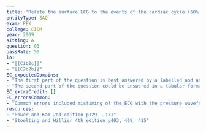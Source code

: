 ```yaml
---
title: "Relate the surface ECG to the events of the cardiac cycle (60% of mark). Describe how the PR, QRS and QT intervals may be prolonged by the action of drugs."
entityType: SAQ
exam: PEX
college: CICM
year: 2009
sitting: A
question: 01
passRate: 50
lo:
- "[[Cib2c]]"
- "[[C2c2b]]"
EC_expectedDomains:
- "The first part of the question is best answered by a labelled and annotated diagram of the ECG with the pressure events of the cardiac cycle."
- "The second part of the question could be answered in a tabular format such as: Interval PR QRS QT Drug Digoxin Tricyclic antidepressants SSRI’s Mechanism Increases refractory period of AV node probably by increased vagal activity Quinidine like effect, decreasing sodium influx into cells Malfunction of calcium ion channels"
EC_extraCredit: []
EC_errorsCommon:
- "Common errors included mistiming of the ECG with the pressure waveform."
resources:
- "Power and Kam 2nd edition p129 – 131"
- "Stoelting and Hillier 4th edition p403, 409, 415"
---
```

